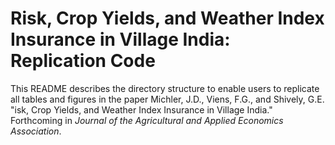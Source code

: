 # Risk, Crop Yields, and Weather Index Insurance in Village India: Replication Code
This README describes the directory structure to enable users to replicate all tables and figures in the paper Michler, J.D., Viens, F.G., and Shively, G.E. "isk, Crop Yields, and Weather Index Insurance in Village India." Forthcoming in *Journal of the Agricultural and Applied Economics Association*. 
